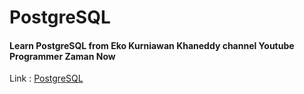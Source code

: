 # PostgreSQL
#### Learn PostgreSQL from Eko Kurniawan Khaneddy channel Youtube Programmer Zaman Now
Link : [PostgreSQL](https://www.youtube.com/watch?v=iEeveYoD0SA)
